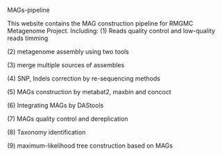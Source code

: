 MAGs-pipeline

This website contains the MAG construction pipeline for RMGMC Metagenome Project.
Including:
(1) Reads quality control and low-quality reads timming

(2) metagenome assembly using two tools

(3) merge multiple sources of assembles

(4) SNP, Indels correction by re-sequencing methods

(5) MAGs construction by metabat2, maxbin and concoct

(6) Integrating MAGs by DAStools 

(7) MAGs quality control and dereplication

(8) Taxonomy identification

(9) maximum-likelihood tree construction based on MAGs
